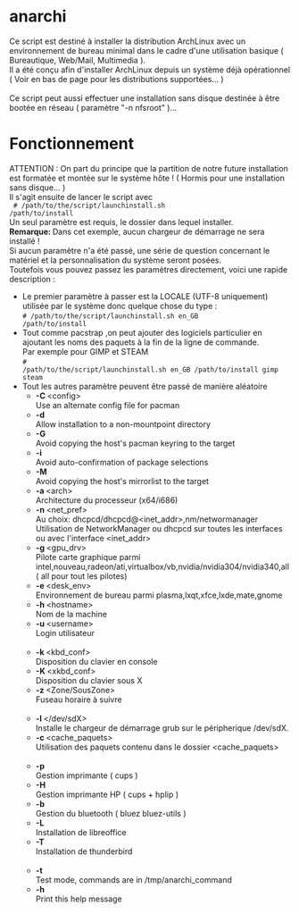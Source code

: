 # anarchi
Ce script est destin&eacute; &agrave; installer la distribution ArchLinux avec un environnement de bureau minimal dans le cadre d'une 
utilisation basique ( Bureautique, Web/Mail, Multimedia ).
<br />Il a &eacute;t&eacute; conçu afin d'installer ArchLinux depuis un syst&egrave;me d&eacute;j&agrave; op&eacute;rationnel ( Voir en bas 
de page pour les distributions support&eacute;es... )
<br />
<br /> Ce script peut aussi effectuer une installation sans disque destin&eacute;e &agrave; être boot&eacute;e en r&eacute;seau ( 
param&egrave;tre "-n nfsroot" )...
# Fonctionnement
ATTENTION : On part du principe que la partition de notre future installation est format&eacute;e et mont&eacute;e sur le syst&egrave;me hôte ! ( 
Hormis pour une installation sans disque... )<br />
Il s'agit ensuite de lancer le script avec<br />
<code>
\# /path/to/the/script/launchinstall.sh /path/to/install
</code><br />
Un seul param&egrave;tre est requis, le dossier dans lequel installer.<br />
<strong>Remarque: </strong>Dans cet exemple, aucun chargeur de d&eacute;marrage ne sera install&eacute; !<br />
Si aucun param&egrave;tre n'a &eacute;t&eacute; pass&eacute;, une s&eacute;rie de question concernant le mat&eacute;riel et la personnalisation du 
syst&egrave;me seront pos&eacute;es. <br />
	Toutefois vous pouvez passez les param&egrave;tres directement, voici une rapide description :
	<ul class="opts_list">
		<li>Le premier param&egrave;tre &agrave; passer est la LOCALE (UTF-8 uniquement) utilis&eacute;e par le syst&egrave;me donc quelque chose du type : <br /><code>\# /path/to/the/script/launchinstall.sh en_GB /path/to/install </code></li>
		<li>Tout comme pacstrap ,on peut ajouter des logiciels particulier en ajoutant les noms des paquets &agrave; la fin de la ligne de commande.<br />Par exemple pour GIMP et STEAM<br /><code>\# /path/to/the/script/launchinstall.sh en_GB /path/to/install gimp steam</code></li>
		<li>Tout les autres param&egrave;tre peuvent être pass&eacute; de mani&egrave;re al&eacute;atoire
		<ul class="opts_list">
			<!-- Pacstrap options -->
			<li><strong>-C </strong><span>&lt;config&gt;</span><br />
			Use an alternate config file for pacman</li>
			<li><strong>-d</strong><br />
			Allow installation to a non-mountpoint directory</li>
			<li><strong>-G</strong><br />
			Avoid copying the host's pacman keyring to the target</li>
			<li><strong>-i</strong><br />
			Avoid auto-confirmation of package selections</li>
			<li><strong>-M</strong><br />
			Avoid copying the host's mirrorlist to the target</li>
			<!-- Common options-->
			<li><strong>-a </strong><span>&lt;arch&gt;</span><br />
			Architecture du processeur (x64/i686)</li>
			<li><strong>-n </strong><span>&lt;net_pref&gt;</span><br />
			Au choix: dhcpcd/dhcpcd@&lt;inet_addr&gt;,nm/networmanager<br>
			Utilisation de NetworkManager ou dhcpcd sur toutes les interfaces ou avec l'interface &lt;inet_addr&gt;</li>
			<li><strong>-g </strong><span>&lt;gpu_drv&gt;</span><br />
			Pilote carte graphique parmi intel,nouveau,radeon/ati,virtualbox/vb,nvidia/nvidia304/nvidia340,all ( all pour tout les pilotes)</li>
			<li><strong>-e </strong><span>&lt;desk_env&gt;</span><br />
			Environnement de bureau parmi plasma,lxqt,xfce,lxde,mate,gnome</li>
			<li><strong>-h </strong><span>&lt;hostname&gt;</span><br />
			Nom de la machine</li>
			<li><strong>-u </strong><span>&lt;username&gt;</span><br />
			Login utilisateur</li>			
			<!-- Langage/Location options-->
			<li><strong>-k </strong><span>&lt;kbd_conf&gt;</span><br />
			Disposition du clavier en console</li>
			<li><strong>-K </strong><span>&lt;xkbd_conf&gt;</span><br />
			Disposition du clavier sous X</li>
			<li><strong>-z </strong><span>&lt;Zone/SousZone&gt;</span><br />
			Fuseau horaire &agrave; suivre</li>			
			<!-- Advanced -->
			<li><strong>-l </strong><span>&lt;/dev/sdX&gt;</span><br />
			Installe le chargeur de d&eacute;marrage grub sur le p&eacute;ripherique /dev/sdX.</li>
			<li><strong> -c </strong><span>&lt;cache_paquets&gt;</span><br />
			Utilisation des paquets contenu dans le dossier &lt;cache_paquets&gt;</li>			
			<!-- Other (Printing, Bluetooth, usefull softwares)-->
			<li><strong>-p</strong><br />
			Gestion imprimante ( cups )</li>
			<li><strong>-H</strong><br />
			Gestion imprimante HP ( cups + hplip )</li>
			<li><strong>-b</strong><br />
			Gestion du bluetooth ( bluez bluez-utils )</li>
			<li><strong>-L</strong><br />
			Installation de libreoffice</li>
			<li><strong>-T</strong><br />
			Installation de thunderbird<br /><br /></li>
			<li><strong>-t</strong><br />
			Test mode, commands are in /tmp/anarchi_command</li>
			<li><strong>-h</strong><br />
			Print this help message</li>
		</ul>
		</li>
	</ul>
